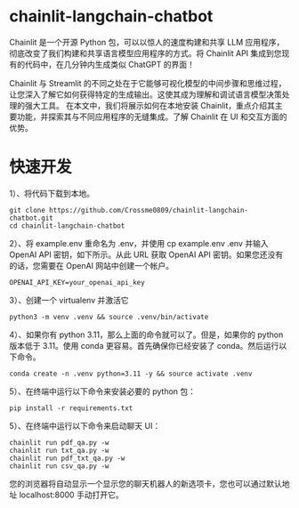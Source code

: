 # chainlit-langchain-chatbot

Chainlit 是一个开源 Python 包，可以以惊人的速度构建和共享 LLM 应用程序，彻底改变了我们构建和共享语言模型应用程序的方式。将 Chainlit API 集成到您现有的代码中，在几分钟内生成类似 ChatGPT 的界面！

Chainlit 与 Streamlit 的不同之处在于它能够可视化模型的中间步骤和思维过程，让您深入了解它如何获得特定的生成输出。这使其成为理解和调试语言模型决策处理的强大工具。
在本文中，我们将展示如何在本地安装 Chainlit，重点介绍其主要功能，并探索其与不同应用程序的无缝集成。了解 Chainlit 在 UI 和交互方面的优势。

# 快速开发

1）、将代码下载到本地。
```shell
git clone https://github.com/Crossme0809/chainlit-langchain-chatbot.git
cd chainlit-langchain-chatbot
```
2）、将 example.env 重命名为 .env，并使用 cp example.env .env 并输入 OpenAI API 密钥，如下所示。从此 URL 获取 OpenAI API 密钥。如果您还没有的话，您需要在 OpenAI 网站中创建一个帐户。
```properties
OPENAI_API_KEY=your_openai_api_key
```
3）、创建一个 virtualenv 并激活它
```shell
python3 -m venv .venv && source .venv/bin/activate
```
4）、如果你有 python 3.11，那么上面的命令就可以了。但是，如果你的 python 版本低于 3.11。使用 conda 更容易。首先确保你已经安装了 conda。然后运行以下命令。
```shell
conda create -n .venv python=3.11 -y && source activate .venv
```
5）、在终端中运行以下命令来安装必要的 python 包：
```shell
pip install -r requirements.txt
```
5）、在终端中运行以下命令来启动聊天 UI：
```shell
chainlit run pdf_qa.py -w
chainlit run txt_qa.py -w
chainlit run pdf_txt_qa.py -w
chainlit run csv_qa.py -w
```

您的浏览器将自动显示一个显示您的聊天机器人的新选项卡，您也可以通过默认地址 localhost:8000 手动打开它。
